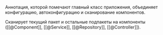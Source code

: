 Аннотация, которой помечают главный класс приложения, объединяет конфигурацию, автоконфигурацию и сканирование компонентов.

Сканирует текущий пакет и остальные подпакеты на компоненты ([[@Component]], [[@Service]], [[@Repository]], [[@Controller]]).